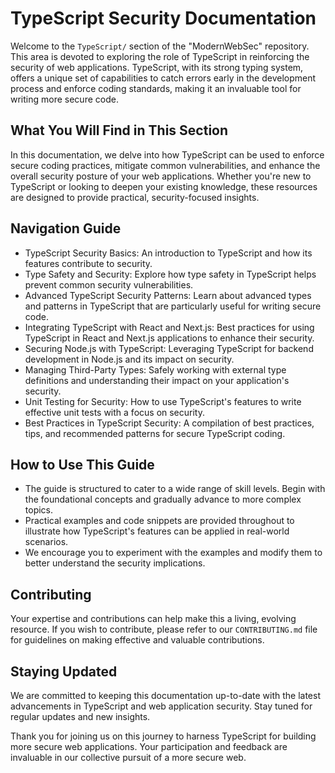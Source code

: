 TypeScript Security Documentation
=================================

Welcome to the `TypeScript/` section of the "ModernWebSec" repository. This area is devoted to exploring the role of TypeScript in reinforcing the security of web applications. TypeScript, with its strong typing system, offers a unique set of capabilities to catch errors early in the development process and enforce coding standards, making it an invaluable tool for writing more secure code.

What You Will Find in This Section
----------------------------------

In this documentation, we delve into how TypeScript can be used to enforce secure coding practices, mitigate common vulnerabilities, and enhance the overall security posture of your web applications. Whether you're new to TypeScript or looking to deepen your existing knowledge, these resources are designed to provide practical, security-focused insights.

Navigation Guide
----------------

-   TypeScript Security Basics: An introduction to TypeScript and how its features contribute to security.
-   Type Safety and Security: Explore how type safety in TypeScript helps prevent common security vulnerabilities.
-   Advanced TypeScript Security Patterns: Learn about advanced types and patterns in TypeScript that are particularly useful for writing secure code.
-   Integrating TypeScript with React and Next.js: Best practices for using TypeScript in React and Next.js applications to enhance their security.
-   Securing Node.js with TypeScript: Leveraging TypeScript for backend development in Node.js and its impact on security.
-   Managing Third-Party Types: Safely working with external type definitions and understanding their impact on your application's security.
-   Unit Testing for Security: How to use TypeScript's features to write effective unit tests with a focus on security.
-   Best Practices in TypeScript Security: A compilation of best practices, tips, and recommended patterns for secure TypeScript coding.

How to Use This Guide
---------------------

-   The guide is structured to cater to a wide range of skill levels. Begin with the foundational concepts and gradually advance to more complex topics.
-   Practical examples and code snippets are provided throughout to illustrate how TypeScript's features can be applied in real-world scenarios.
-   We encourage you to experiment with the examples and modify them to better understand the security implications.

Contributing
------------

Your expertise and contributions can help make this a living, evolving resource. If you wish to contribute, please refer to our `CONTRIBUTING.md` file for guidelines on making effective and valuable contributions.

Staying Updated
---------------

We are committed to keeping this documentation up-to-date with the latest advancements in TypeScript and web application security. Stay tuned for regular updates and new insights.

Thank you for joining us on this journey to harness TypeScript for building more secure web applications. Your participation and feedback are invaluable in our collective pursuit of a more secure web.
